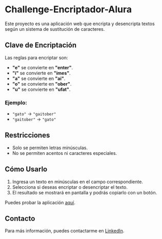 # Challenge-Encriptador-Alura

Este proyecto es una aplicación web que encripta y desencripta textos según un sistema de sustitución de caracteres. 

## Clave de Encriptación

Las reglas para encriptar son:

- **"e"** se convierte en **"enter"**.
- **"i"** se convierte en **"imes"**.
- **"a"** se convierte en **"ai"**.
- **"o"** se convierte en **"ober"**.
- **"u"** se convierte en **"ufat"**.

### Ejemplo:
- `"gato"` → `"gaitober"`
- `"gaitober"` → `"gato"`

## Restricciones

- Solo se permiten letras minúsculas.
- No se permiten acentos ni caracteres especiales.

## Cómo Usarlo

1. Ingresa un texto en minúsculas en el campo correspondiente.
2. Selecciona si deseas encriptar o desencriptar el texto.
3. El resultado se mostrará en pantalla y podrás copiarlo con un botón.

Puedes probar la aplicación [aquí](https://vercel.com/arys-projects-fe359108).

## Contacto

Para más información, puedes contactarme en [LinkedIn](https://www.linkedin.com/in/arykorenvais/).
